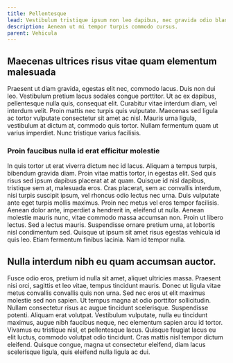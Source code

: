 ```yaml
---
title: Pellentesque
lead: Vestibulum tristique ipsum non leo dapibus, nec gravida odio blandit
description: Aenean ut mi tempor turpis commodo cursus.
parent: Vehicula
---
```


## Maecenas ultrices risus vitae quam elementum malesuada

Praesent ut diam gravida, egestas elit nec, commodo lacus. Duis non dui leo. Vestibulum pretium lacus sodales congue porttitor. Ut ac ex dapibus, pellentesque nulla quis, consequat elit. Curabitur vitae interdum diam, vel interdum velit. Proin mattis nec turpis quis vulputate. Maecenas sed ligula ac tortor vulputate consectetur sit amet ac nisl. Mauris urna ligula, vestibulum at dictum at, commodo quis tortor. Nullam fermentum quam ut varius imperdiet. Nunc tristique varius facilisis.

### Proin faucibus nulla id erat efficitur molestie

In quis tortor ut erat viverra dictum nec id lacus. Aliquam a tempus turpis, bibendum gravida diam. Proin vitae mattis tortor, in egestas elit. Sed quis risus sed ipsum dapibus placerat at at quam. Quisque id nisl dapibus, tristique sem at, malesuada eros. Cras placerat, sem ac convallis interdum, nisi turpis suscipit ipsum, vel rhoncus odio lectus nec urna. Duis vulputate ante eget turpis mollis maximus. Proin nec metus vel eros tempor facilisis. Aenean dolor ante, imperdiet a hendrerit in, eleifend ut nulla. Aenean molestie mauris nunc, vitae commodo massa accumsan non. Proin ut libero lectus. Sed a lectus mauris. Suspendisse ornare pretium urna, at lobortis nisl condimentum sed. Quisque ut ipsum sit amet risus egestas vehicula id quis leo. Etiam fermentum finibus lacinia. Nam id tempor nulla.

## Nulla interdum nibh eu quam accumsan auctor.

Fusce odio eros, pretium id nulla sit amet, aliquet ultricies massa. Praesent nisi orci, sagittis et leo vitae, tempus tincidunt mauris. Donec ut ligula vitae metus convallis convallis quis non urna. Sed nec eros ut elit maximus molestie sed non sapien. Ut tempus magna at odio porttitor sollicitudin. Nullam consectetur risus ac augue tincidunt scelerisque. Suspendisse potenti. Aliquam erat volutpat. Vestibulum vulputate, nulla eu tincidunt maximus, augue nibh faucibus neque, nec elementum sapien arcu id tortor. Vivamus eu tristique nisl, et pellentesque lacus. Quisque feugiat lacus eu elit luctus, commodo volutpat odio tincidunt. Cras mattis nisl tempor dictum eleifend. Quisque congue, magna ut consectetur eleifend, diam lacus scelerisque ligula, quis eleifend nulla ligula ac dui.